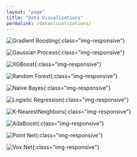 ```yaml
---
layout: "page"
title: "Data Visualizations"
permalink: /datavisualizations/
---
```


![Gradient Boosting](/images/GradientBoosting.png){:class="img-responsive"}

![Gaussian Process](/images/GaussianProcess.png){:class="img-responsive"}

![XGBoost](/images/XGBoost.png){:class="img-responsive"}

![Random Forest](/images/RandomForest.png){:class="img-responsive"}

![Naive Bayes](/images/NaiveBayes.png){:class="img-responsive"}

![Logistic Regression](/images/LogisticRegression.png){:class="img-responsive"}

![K-NearestNeighbors](/images/KNN.png){:class="img-responsive"}

![AdaBoost](/images/AdaBoost.png){:class="img-responsive"}

![Point Net](/images/PointNet.png){:class="img-responsive"}

![Vox Net](/images/VoxNet.png){:class="img-responsive"}